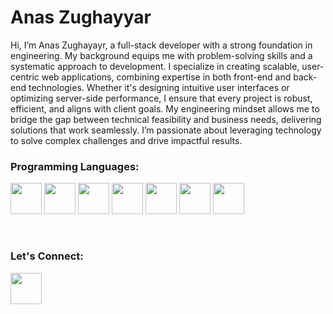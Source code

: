<link rel="stylesheet" type='text/css' href="https://cdn.jsdelivr.net/gh/devicons/devicon@latest/devicon.min.css" />
<h1> Anas Zughayyar </h1>
<p>Hi, I’m Anas Zughayayr, a full-stack developer with a strong foundation in engineering. My background equips me with problem-solving skills and a systematic approach to development. I specialize in creating scalable, user-centric web applications, combining expertise in both front-end and back-end technologies. Whether it's designing intuitive user interfaces or optimizing server-side performance, I ensure that every project is robust, efficient, and aligns with client goals. My engineering mindset allows me to bridge the gap between technical feasibility and business needs, delivering solutions that work seamlessly. I’m passionate about leveraging technology to solve complex challenges and drive impactful results.
</p>
<h3> Programming Languages:</h3>
<p>
  <img src="https://cdn.jsdelivr.net/gh/devicons/devicon@latest/icons/html5/html5-original-wordmark.svg" width=50px />
  <img src="https://cdn.jsdelivr.net/gh/devicons/devicon@latest/icons/css3/css3-original-wordmark.svg" width=50px />
  <img src="https://cdn.jsdelivr.net/gh/devicons/devicon@latest/icons/javascript/javascript-plain.svg" width=50px />
  <img src="https://cdn.jsdelivr.net/gh/devicons/devicon@latest/icons/typescript/typescript-original.svg" width=50px />   
  <img src="https://cdn.jsdelivr.net/gh/devicons/devicon@latest/icons/python/python-original-wordmark.svg" width=50px /> 
  <img src="https://cdn.jsdelivr.net/gh/devicons/devicon@latest/icons/java/java-original-wordmark.svg" width=50px />
  <img src="https://cdn.jsdelivr.net/gh/devicons/devicon@latest/icons/azuresqldatabase/azuresqldatabase-original.svg" width=50px />
</p>
<br>
<h3> Let's Connect:</h3>
<a href="https://www.linkedin.com/in/anasez/"><img src="https://cdn.jsdelivr.net/gh/devicons/devicon@latest/icons/linkedin/linkedin-original.svg" width=50px /></a>

          





